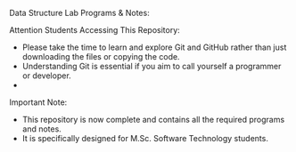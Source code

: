 Data Structure Lab Programs & Notes:

Attention Students Accessing This Repository:
- Please take the time to learn and explore Git and GitHub rather than just downloading the files or copying the code.
- Understanding Git is essential if you aim to call yourself a programmer or developer.
- 
Important Note:
- This repository is now complete and contains all the required programs and notes.
- It is specifically designed for M.Sc. Software Technology students.
